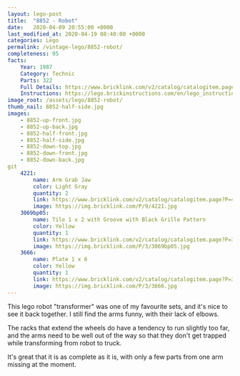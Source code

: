 ```yaml
---
layout: lego-post
title:  "8852 - Robot"
date:   2020-04-09 20:55:00 +0000
last_modified_at: 2020-04-19 08:40:00 +0000
categories: Lego
permalink: /vintage-lego/8852-robot/
completeness: 95
facts:
    Year: 1987
    Category: Technic
    Parts: 322
    Full Details: https://www.bricklink.com/v2/catalog/catalogitem.page?S=8852-1#T=S&O={%22iconly%22:0}
    Instructions: https://lego.brickinstructions.com/en/lego_instructions/set/8852/Robot
image_root: /assets/lego/8852-robot/
thumb_nail: 8852-half-side.jpg
images:
    - 8852-up-front.jpg
    - 8852-up-back.jpg
    - 8852-half-front.jpg
    - 8852-half-side.jpg
    - 8852-down-top.jpg
    - 8852-down-front.jpg
    - 8852-down-back.jpg
git 
    4221: 
        name: Arm Grab Jaw
        color: Light Gray
        quantity: 2
        link: https://www.bricklink.com/v2/catalog/catalogitem.page?P=4221&idColor=9
        image: https://img.bricklink.com/P/9/4221.jpg
    3069bp05: 
        name: Tile 1 x 2 with Groove with Black Grille Pattern
        color: Yellow
        quantity: 1
        link: https://www.bricklink.com/v2/catalog/catalogitem.page?P=3069bp05&idColor=3
        image: https://img.bricklink.com/P/3/3069bp05.jpg
    3666:
        name: Plate 1 x 6
        color: Yellow
        quantity: 1
        link: https://www.bricklink.com/v2/catalog/catalogitem.page?P=3666&idColor=3
        image: https://img.bricklink.com/P/3/3666.jpg
---
```


This lego robot "transformer" was one of my favourite sets, and it's nice to see it back together. I still find the arms funny, with their lack of elbows.

The racks that extend the wheels do have a tendency to run slightly too far, and the arms need to be well out of the way so that they don't get trapped while transforming from robot to truck.

It's great that it is as complete as it is, with only a few parts from one arm missing at the moment.